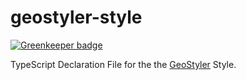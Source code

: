 # geostyler-style

[![Greenkeeper badge](https://badges.greenkeeper.io/terrestris/geostyler-style.svg)](https://greenkeeper.io/)

TypeScript Declaration File for the the [GeoStyler](https://github.com/terrestris/geostyler) Style.
